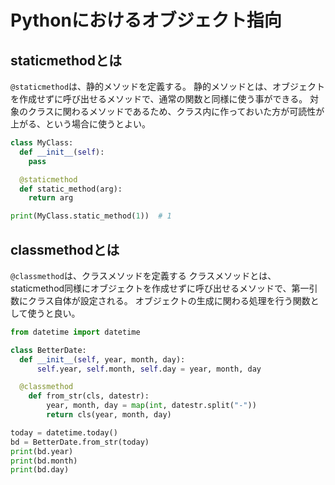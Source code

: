 # Pythonにおけるオブジェクト指向

## staticmethodとは

`@staticmethod`は、静的メソッドを定義する。
静的メソッドとは、オブジェクトを作成せずに呼び出せるメソッドで、通常の関数と同様に使う事ができる。
対象のクラスに関わるメソッドであるため、クラス内に作っておいた方が可読性が上がる、という場合に使うとよい。

```python
class MyClass:
  def __init__(self):
    pass

  @staticmethod
  def static_method(arg):
    return arg

print(MyClass.static_method(1))  # 1
```

## classmethodとは

`@classmethod`は、クラスメソッドを定義する
クラスメソッドとは、staticmethod同様にオブジェクトを作成せずに呼び出せるメソッドで、第一引数にクラス自体が設定される。
オブジェクトの生成に関わる処理を行う関数として使うと良い。

```python
from datetime import datetime

class BetterDate:
  def __init__(self, year, month, day):
      self.year, self.month, self.day = year, month, day

  @classmethod
    def from_str(cls, datestr):
        year, month, day = map(int, datestr.split("-"))
        return cls(year, month, day)

today = datetime.today()
bd = BetterDate.from_str(today)
print(bd.year)
print(bd.month)
print(bd.day)
```
